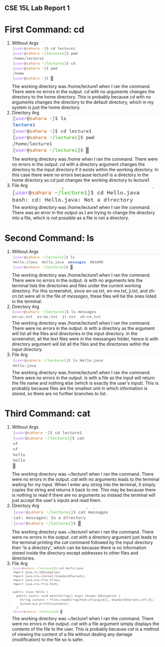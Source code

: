 ## CSE 15L Lab Report 1

# First Command: cd
1. Without Args\
![Image](images/cd1.png)\
The working directory was /home/lecture1 when I ran the command. There were no errors in the output. _cd_ with no arguments changes the directory to the home directory. This is probably because _cd_ with no arguments changes the directory to the default directory, which in my system is just the home directory.
2. Directory Arg\
![Image](images/cd2.png)\
The working directory was /home when I ran the command. There were no errors in the output. _cd_ with a directory argument changes the directory to the input directory if it exists within the working directory. In this case there were no errors because lecture1 is a directory in the home directory so _cd_ just changes the working directory to lecture1.
3. File Arg\
![Image](images/cd3.png)\
The working directory was /home/lecture1 when I ran the command. There was an error in the output as I am trying to change the directory into a file, which is not possible as a file is not a directory.


# Second Command: ls
1. Without Args\
![Image](images/ls1.png)\
The working directory was /home/lecture1 when I ran the command. There were no errors in the output. _ls_ with no arguments lets the terminal lists the directories and files under the current working directory. For this screenshot, since en-us.txt, en-mx.txt, ji.txt, and zh-cn.txt were all in the file of _messages_, these files will be the ones listed in the terminal.
2. Directory Arg\
![Image](images/ls2.png)\
The working directory was /home/lecture1 when I ran the command. There were no errors in the output. _ls_ with a directory as the argument will list all the files and directories in the input directory. In the screenshot, all the text files were in the messanges folder, hence _ls_ with directory argument will list all the files and the directories within the input directory.
3. File Arg\
![Image](images/ls3.png)\
The working directory was /home/lecture1 when I ran the command. There were no errors in the output. _ls_ with a file as the input will return the file name and nothing else (which is exactly the user's input). This is probably because files are the smallest unit in which information is stored, so there are no further branches to list.

# Third Command: cat
1. Without Args\
![Image](images/cat1.png)\
The working directory was ~/lecture1 when I ran the command. There were no errors in the output. _cat_ with no arguments leads to the terminal waiting for my input. When I enter any string into the terminal, it simply copies the string and returns it back to me. This may be because there is nothing to read if there are no arguments so instead the terminal will just accept the user's inputs and read them.
2. Directory Arg\
![Image](images/cat2.png)\
The working directory was ~/lecture1 when I ran the command. There were no errors in the output. _cat_ with a directory argument just leads to the terminal printing the _cat_ command followed by the input directory then 'Is a directory', which can be because there is no information stored inside the directory except addresses to other files and directories.
3. File Arg\
![Image](images/cat3.png)\
The working directory was ~/lecture1 when I ran the command. There were no errors in the output. _cat_ with a file argument simply displays the contents of the file to the user. This is probably because _cat_ is a method of viewing the content of a file without dealing any damage (modification) to the file so is safer.
